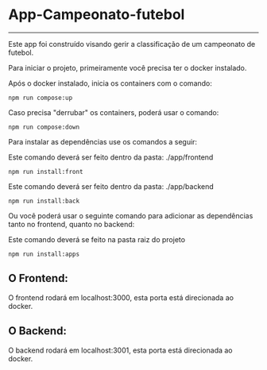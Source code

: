 # App-Campeonato-futebol
<hr />

<p>Este app foi construído visando gerir a classificação de um campeonato de futebol.</p>

<p>Para iniciar o projeto, primeiramente você precisa ter o docker instalado.</p>

<p>Após o docker instalado, inicia os containers com o comando:</p>

```npm run compose:up```

<p>Caso precisa "derrubar" os containers, poderá usar o comando:</p>

```npm run compose:down```

<p>Para instalar as dependências use os comandos a seguir:</p>

<p>Este comando deverá ser feito dentro da pasta: ./app/frontend

    npm run install:front

<p>Este comando deverá ser feito dentro da pasta: ./app/backend

    npm run install:back

Ou você poderá usar o seguinte comando para adicionar as dependências tanto no frontend, quanto no backend: 
<p>Este comando deverá se feito na pasta raiz do projeto

    npm run install:apps

## O Frontend:

<p>O frontend rodará em localhost:3000, esta porta está direcionada ao docker.

## O Backend:

<p>O backend rodará em localhost:3001, esta porta está direcionada ao docker.